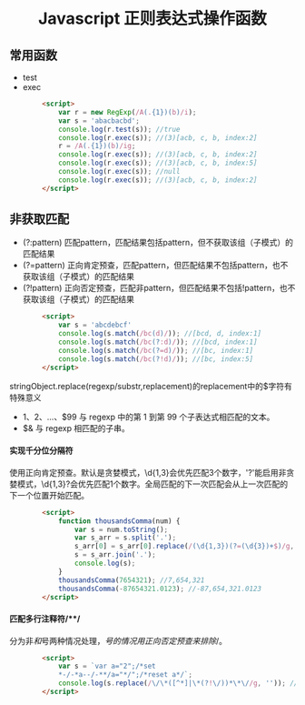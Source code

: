 <h1 align="center"> Javascript 正则表达式操作函数</h1>

常用函数
-

- test
- exec

```html
		<script>
			var r = new RegExp(/A(.{1})(b)/i);
			var s = 'abacbacbd';
			console.log(r.test(s)); //true
			console.log(r.exec(s)); //(3)[acb, c, b, index:2]
			r = /A(.{1})(b)/ig;
			console.log(r.exec(s)); //(3)[acb, c, b, index:2]
			console.log(r.exec(s)); //(3)[acb, c, b, index:5]
			console.log(r.exec(s)); //null
			console.log(r.exec(s)); //(3)[acb, c, b, index:2]
		</script>
```

非获取匹配
-

- (?:pattern) 匹配pattern，匹配结果包括pattern，但不获取该组（子模式）的匹配结果
- (?=pattern) 正向肯定预查，匹配pattern，但匹配结果不包括pattern，也不获取该组（子模式）的匹配结果
- (?!pattern) 正向否定预查，匹配非pattern，但匹配结果不包括!pattern，也不获取该组（子模式）的匹配结果

```html
		<script>
			var s = 'abcdebcf'
			console.log(s.match(/bc(d)/)); //[bcd, d, index:1]
			console.log(s.match(/bc(?:d)/)); //[bcd, index:1]
			console.log(s.match(/bc(?=d)/)); //[bc, index:1]
			console.log(s.match(/bc(?!d)/)); //[bc, index:5]
		</script>
```

stringObject.replace(regexp/substr,replacement)的replacement中的$字符有特殊意义

- $1、$2、...、$99 与 regexp 中的第 1 到第 99 个子表达式相匹配的文本。
- $& 与 regexp 相匹配的子串。

#### 实现千分位分隔符

使用正向肯定预查。默认是贪婪模式，\d{1,3}会优先匹配3个数字，'?'能启用非贪婪模式，\d{1,3}?会优先匹配1个数字。全局匹配的下一次匹配会从上一次匹配的下一个位置开始匹配。

```html
		<script>
			function thousandsComma(num) {
				var s = num.toString();
				var s_arr = s.split('.');
				s_arr[0] = s_arr[0].replace(/(\d{1,3})(?=(\d{3})+$)/g, '$1,');
				s = s_arr.join('.');
				console.log(s);
			}
			thousandsComma(7654321); //7,654,321
			thousandsComma(-87654321.0123); //-87,654,321.0123
		</script>
```

#### 匹配多行注释符/**/

分为非*和*号两种情况处理，*号的情况用正向否定预查来排除*/。

```html
		<script>
			var s = `var a="2";/*set
			*-/-*a--/-**/a="*/";/*reset a*/`;
			console.log(s.replace(/\/\*([^*]|\*(?!\/))*\*\//g, '')); //'var a="2";a="*/";'
		</script>
```

